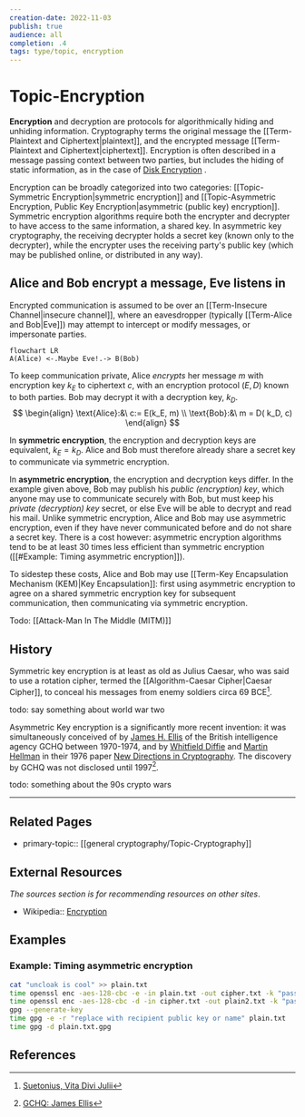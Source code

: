 ```yaml
---
creation-date: 2022-11-03
publish: true
audience: all
completion: .4
tags: type/topic, encryption
---
```

# Topic-Encryption
**Encryption** and decryption are protocols for algorithmically hiding and unhiding information. Cryptography terms the original message the [[Term-Plaintext and Ciphertext|plaintext]], and the encrypted message [[Term-Plaintext and Ciphertext|ciphertext]]. Encryption is often described in a message passing context between two parties, but includes the hiding of static information, as in the case of [Disk Encryption](https://en.wikipedia.org/wiki/Disk_encryption) .

Encryption can be broadly categorized into two categories: [[Topic-Symmetric Encryption|symmetric encryption]] and [[Topic-Asymmetric Encryption, Public Key Encryption|asymmetric (public key) encryption]]. Symmetric encryption algorithms require both the encrypter and decrypter to have access to the same information, a shared key. In asymmetric key cryptography, the receiving decrypter holds a secret key (known only to the decrypter), while the encrypter uses the receiving party's public key (which may be published online, or distributed in any way).

## Alice and Bob encrypt a message, Eve listens in
Encrypted communication is assumed to be over an [[Term-Insecure Channel|insecure channel]], where an eavesdropper (typically [[Term-Alice and Bob|Eve]]) may attempt to intercept or modify messages, or impersonate parties.
```mermaid
flowchart LR
A(Alice) <-.Maybe Eve!.-> B(Bob)
```

To keep communication private, Alice *encrypts* her message $m$ with encryption key $k_E$ to ciphertext $c$, with an encryption protocol $(E,D)$ known to both parties. Bob may decrypt it with a decryption key, $k_D$.
$$
\begin{align}
\text{Alice}:&\ c:= E(k_E, m) \\
\text{Bob}:&\ m = D( k_D, c)
\end{align}
$$

In **symmetric encryption**, the encryption and decryption keys are equivalent, $k_{E}= k_D$. Alice and Bob must therefore already share a secret key to communicate via symmetric encryption.

In **asymmetric encryption**, the encryption and decryption keys differ. In the example given above, Bob may publish his *public (encryption) key*, which anyone may use to communicate securely with Bob, but must keep his *private (decryption) key* secret, or else Eve will be able to decrypt and read his mail. Unlike symmetric encryption, Alice and Bob may use asymmetric encryption, even if they have never communicated before and do not share a secret key. There is a cost however: asymmetric encryption algorithms tend to be at least 30 times less efficient than symmetric encryption ([[#Example: Timing asymmetric encryption]]).

To sidestep these costs, Alice and Bob may use [[Term-Key Encapsulation Mechanism (KEM)|Key Encapsulation]]: first using asymmetric encryption to agree on a shared symmetric encryption key for subsequent communication, then communicating via symmetric encryption.

Todo: [[Attack-Man In The Middle (MITM)]]

## History
Symmetric key encryption is at least as old as Julius Caesar, who was said to use a rotation cipher, termed the [[Algorithm-Caesar Cipher|Caesar Cipher]], to conceal his messages from enemy soldiers circa 69 BCE[^2].

todo: say something about world war two

Asymmetric Key encryption is a significantly more recent invention: it was simultaneously conceived of by [James H. Ellis](https://en.wikipedia.org/wiki/James_H._Ellis) of the British intelligence agency GCHQ between 1970-1974, and by [Whitfield Diffie](https://en.wikipedia.org/wiki/Whitfield_Diffie) and [Martin Hellman](https://en.wikipedia.org/wiki/Martin_Hellman) in their 1976 paper [New Directions in Cryptography](https://ieeexplore.ieee.org/document/1055638). The discovery by GCHQ was not disclosed until 1997[^3].

todo: something about the 90s crypto wars

---
## Related Pages
- primary-topic:: [[general cryptography/Topic-Cryptography]]

## External Resources
*The sources section is for recommending resources on other sites*.
- Wikipedia:: [Encryption](https://en.wikipedia.org/wiki/Encryption)

## Examples
### Example: Timing asymmetric encryption
```sh
cat "uncloak is cool" >> plain.txt
time openssl enc -aes-128-cbc -e -in plain.txt -out cipher.txt -k "password"
time openssl enc -aes-128-cbc -d -in cipher.txt -out plain2.txt -k "password"
gpg --generate-key
time gpg -e -r "replace with recipient public key or name" plain.txt
time gpg -d plain.txt.gpg
```

## References
[^2]: [Suetonius, Vita Divi Julii](http://thelatinlibrary.com/suetonius/suet.caesar.html#56)
[^3]: [GCHQ: James Ellis](https://www.gchq.gov.uk/person/james-ellis)